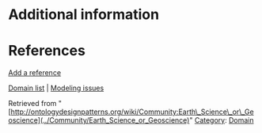 #  Additional information


#  References


[Add a reference](index.php@title=Odp%253AAdd_reference&subject=Community%253AEarth+Science+or+Geoscience.html "http://ontologydesignpatterns.org/wiki/index.php?title=Odp:Add_reference&subject=Community%3AEarth+Science+or+Geoscience")


  




[Domain list](../Community/Domain "Community:Domain") | [Modeling issues](../Community/Main "Community:Main")


Retrieved from "[http://ontologydesignpatterns.org/wiki/Community:Earth\_Science\_or\_Geoscience](../Community/Earth_Science_or_Geoscience)"
 [Category](http://ontologydesignpatterns.org/wiki/Special:Categories "Special:Categories"): [Domain](../Category/Domain "Category:Domain")